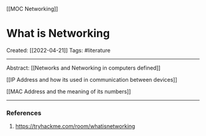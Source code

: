 [[MOC Networking]]

# What is Networking
Created:  [[2022-04-21]]
Tags:  #literature 

---
Abstract:
[[Networks and Networking in computers defined]]

[[IP Address and how its used in communication between devices]]

[[MAC Address and the meaning of its numbers]]

---












### References
1. https://tryhackme.com/room/whatisnetworking